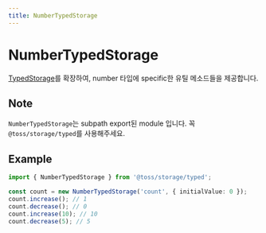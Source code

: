 ```yaml
---
title: NumberTypedStorage
---
```


# NumberTypedStorage

[TypedStorage](https://slash.page/ko/libraries/common/storage/src/typed/storages/typedstorage.i18n)를 확장하여, number 타입에 specific한 유틸 메소드들을 제공합니다.

## Note

`NumberTypedStorage`는 subpath export된 module 입니다. 꼭 `@toss/storage/typed`를 사용해주세요.

## Example

```typescript
import { NumberTypedStorage } from '@toss/storage/typed';

const count = new NumberTypedStorage('count', { initialValue: 0 });
count.increase(); // 1
count.decrease(); // 0
count.increase(10); // 10
count.decrease(5); // 5
```

